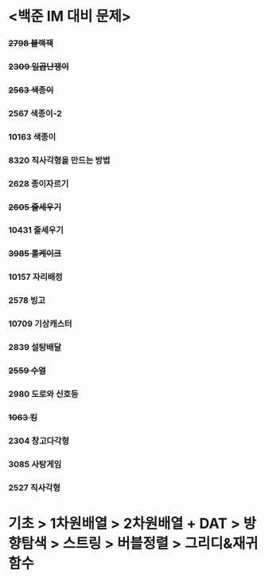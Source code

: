 # <백준 IM 대비 문제>
### ~~2798 블랙잭~~
### ~~2309 일곱난쟁이~~
### ~~2563 색종이~~
### 2567 색종이-2
### 10163 색종이
### 8320 직사각형을 만드는 방법
### 2628 종이자르기
### ~~2605 줄세우기~~
### 10431 줄세우기
### ~~3985 롤케이크~~
### 10157 자리배정
### 2578 빙고
### 10709 기상캐스터
### 2839 설탕배달
### ~~2559 수열~~
### 2980 도로와 신호등
### ~~1063 킹~~
### 2304 창고다각형
### 3085 사탕게임
### 2527 직사각형


# 기초 > 1차원배열 > 2차원배열 + DAT > 방향탐색 > 스트링 > 버블정렬 > 그리디&재귀함수
